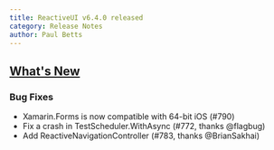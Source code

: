 ```yaml
---
title: ReactiveUI v6.4.0 released
category: Release Notes
author: Paul Betts
---
```


## [What's New](https://github.com/reactiveui/ReactiveUI/compare/6.3.0...6.3.1)

### Bug Fixes
- Xamarin.Forms is now compatible with 64-bit iOS (#790)
- Fix a crash in TestScheduler.WithAsync (#772, thanks @flagbug)
- Add ReactiveNavigationController (#783, thanks @BrianSakhai)
